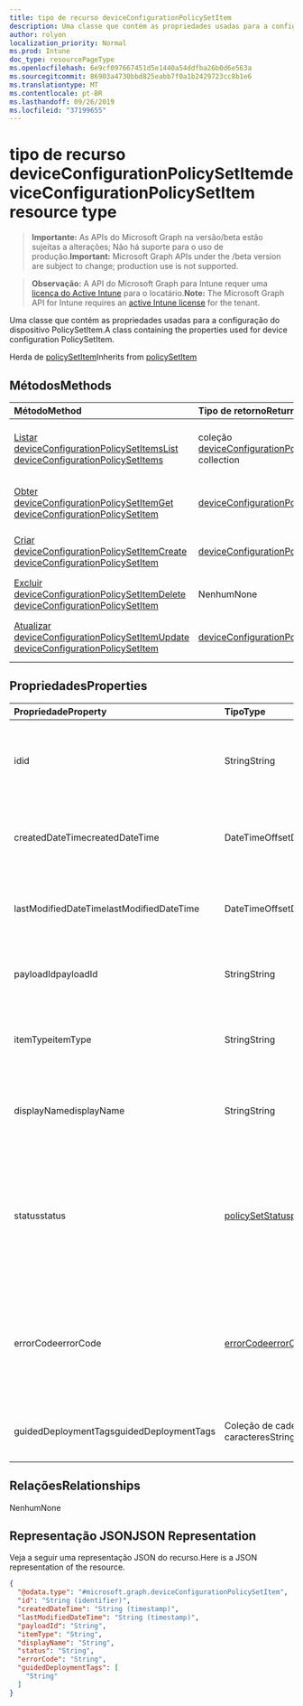 ```yaml
---
title: tipo de recurso deviceConfigurationPolicySetItem
description: Uma classe que contém as propriedades usadas para a configuração do dispositivo PolicySetItem.
author: rolyon
localization_priority: Normal
ms.prod: Intune
doc_type: resourcePageType
ms.openlocfilehash: 6e9cf097667451d5e1440a54ddfba26b0d6e563a
ms.sourcegitcommit: 86903a4730bbd825eabb7f0a1b2429723cc8b1e6
ms.translationtype: MT
ms.contentlocale: pt-BR
ms.lasthandoff: 09/26/2019
ms.locfileid: "37199655"
---
```

# <a name="deviceconfigurationpolicysetitem-resource-type"></a><span data-ttu-id="1deb7-103">tipo de recurso deviceConfigurationPolicySetItem</span><span class="sxs-lookup"><span data-stu-id="1deb7-103">deviceConfigurationPolicySetItem resource type</span></span>

> <span data-ttu-id="1deb7-104">**Importante:** As APIs do Microsoft Graph na versão/beta estão sujeitas a alterações; Não há suporte para o uso de produção.</span><span class="sxs-lookup"><span data-stu-id="1deb7-104">**Important:** Microsoft Graph APIs under the /beta version are subject to change; production use is not supported.</span></span>

> <span data-ttu-id="1deb7-105">**Observação:** A API do Microsoft Graph para Intune requer uma [licença do Active Intune](https://go.microsoft.com/fwlink/?linkid=839381) para o locatário.</span><span class="sxs-lookup"><span data-stu-id="1deb7-105">**Note:** The Microsoft Graph API for Intune requires an [active Intune license](https://go.microsoft.com/fwlink/?linkid=839381) for the tenant.</span></span>

<span data-ttu-id="1deb7-106">Uma classe que contém as propriedades usadas para a configuração do dispositivo PolicySetItem.</span><span class="sxs-lookup"><span data-stu-id="1deb7-106">A class containing the properties used for device configuration PolicySetItem.</span></span>


<span data-ttu-id="1deb7-107">Herda de [policySetItem](../resources/intune-policyset-policysetitem.md)</span><span class="sxs-lookup"><span data-stu-id="1deb7-107">Inherits from [policySetItem](../resources/intune-policyset-policysetitem.md)</span></span>

## <a name="methods"></a><span data-ttu-id="1deb7-108">Métodos</span><span class="sxs-lookup"><span data-stu-id="1deb7-108">Methods</span></span>
|<span data-ttu-id="1deb7-109">Método</span><span class="sxs-lookup"><span data-stu-id="1deb7-109">Method</span></span>|<span data-ttu-id="1deb7-110">Tipo de retorno</span><span class="sxs-lookup"><span data-stu-id="1deb7-110">Return Type</span></span>|<span data-ttu-id="1deb7-111">Descrição</span><span class="sxs-lookup"><span data-stu-id="1deb7-111">Description</span></span>|
|:---|:---|:---|
|[<span data-ttu-id="1deb7-112">Listar deviceConfigurationPolicySetItems</span><span class="sxs-lookup"><span data-stu-id="1deb7-112">List deviceConfigurationPolicySetItems</span></span>](../api/intune-policyset-deviceconfigurationpolicysetitem-list.md)|<span data-ttu-id="1deb7-113">coleção [deviceConfigurationPolicySetItem](../resources/intune-policyset-deviceconfigurationpolicysetitem.md)</span><span class="sxs-lookup"><span data-stu-id="1deb7-113">[deviceConfigurationPolicySetItem](../resources/intune-policyset-deviceconfigurationpolicysetitem.md) collection</span></span>|<span data-ttu-id="1deb7-114">Listar Propriedades e relações dos objetos [deviceConfigurationPolicySetItem](../resources/intune-policyset-deviceconfigurationpolicysetitem.md) .</span><span class="sxs-lookup"><span data-stu-id="1deb7-114">List properties and relationships of the [deviceConfigurationPolicySetItem](../resources/intune-policyset-deviceconfigurationpolicysetitem.md) objects.</span></span>|
|[<span data-ttu-id="1deb7-115">Obter deviceConfigurationPolicySetItem</span><span class="sxs-lookup"><span data-stu-id="1deb7-115">Get deviceConfigurationPolicySetItem</span></span>](../api/intune-policyset-deviceconfigurationpolicysetitem-get.md)|[<span data-ttu-id="1deb7-116">deviceConfigurationPolicySetItem</span><span class="sxs-lookup"><span data-stu-id="1deb7-116">deviceConfigurationPolicySetItem</span></span>](../resources/intune-policyset-deviceconfigurationpolicysetitem.md)|<span data-ttu-id="1deb7-117">Leia as propriedades e as relações do objeto [deviceConfigurationPolicySetItem](../resources/intune-policyset-deviceconfigurationpolicysetitem.md) .</span><span class="sxs-lookup"><span data-stu-id="1deb7-117">Read properties and relationships of the [deviceConfigurationPolicySetItem](../resources/intune-policyset-deviceconfigurationpolicysetitem.md) object.</span></span>|
|[<span data-ttu-id="1deb7-118">Criar deviceConfigurationPolicySetItem</span><span class="sxs-lookup"><span data-stu-id="1deb7-118">Create deviceConfigurationPolicySetItem</span></span>](../api/intune-policyset-deviceconfigurationpolicysetitem-create.md)|[<span data-ttu-id="1deb7-119">deviceConfigurationPolicySetItem</span><span class="sxs-lookup"><span data-stu-id="1deb7-119">deviceConfigurationPolicySetItem</span></span>](../resources/intune-policyset-deviceconfigurationpolicysetitem.md)|<span data-ttu-id="1deb7-120">Criar um novo objeto [deviceConfigurationPolicySetItem](../resources/intune-policyset-deviceconfigurationpolicysetitem.md) .</span><span class="sxs-lookup"><span data-stu-id="1deb7-120">Create a new [deviceConfigurationPolicySetItem](../resources/intune-policyset-deviceconfigurationpolicysetitem.md) object.</span></span>|
|[<span data-ttu-id="1deb7-121">Excluir deviceConfigurationPolicySetItem</span><span class="sxs-lookup"><span data-stu-id="1deb7-121">Delete deviceConfigurationPolicySetItem</span></span>](../api/intune-policyset-deviceconfigurationpolicysetitem-delete.md)|<span data-ttu-id="1deb7-122">Nenhum</span><span class="sxs-lookup"><span data-stu-id="1deb7-122">None</span></span>|<span data-ttu-id="1deb7-123">Exclui [deviceConfigurationPolicySetItem](../resources/intune-policyset-deviceconfigurationpolicysetitem.md).</span><span class="sxs-lookup"><span data-stu-id="1deb7-123">Deletes a [deviceConfigurationPolicySetItem](../resources/intune-policyset-deviceconfigurationpolicysetitem.md).</span></span>|
|[<span data-ttu-id="1deb7-124">Atualizar deviceConfigurationPolicySetItem</span><span class="sxs-lookup"><span data-stu-id="1deb7-124">Update deviceConfigurationPolicySetItem</span></span>](../api/intune-policyset-deviceconfigurationpolicysetitem-update.md)|[<span data-ttu-id="1deb7-125">deviceConfigurationPolicySetItem</span><span class="sxs-lookup"><span data-stu-id="1deb7-125">deviceConfigurationPolicySetItem</span></span>](../resources/intune-policyset-deviceconfigurationpolicysetitem.md)|<span data-ttu-id="1deb7-126">Atualiza as propriedades de um objeto [deviceConfigurationPolicySetItem](../resources/intune-policyset-deviceconfigurationpolicysetitem.md) .</span><span class="sxs-lookup"><span data-stu-id="1deb7-126">Update the properties of a [deviceConfigurationPolicySetItem](../resources/intune-policyset-deviceconfigurationpolicysetitem.md) object.</span></span>|

## <a name="properties"></a><span data-ttu-id="1deb7-127">Propriedades</span><span class="sxs-lookup"><span data-stu-id="1deb7-127">Properties</span></span>
|<span data-ttu-id="1deb7-128">Propriedade</span><span class="sxs-lookup"><span data-stu-id="1deb7-128">Property</span></span>|<span data-ttu-id="1deb7-129">Tipo</span><span class="sxs-lookup"><span data-stu-id="1deb7-129">Type</span></span>|<span data-ttu-id="1deb7-130">Descrição</span><span class="sxs-lookup"><span data-stu-id="1deb7-130">Description</span></span>|
|:---|:---|:---|
|<span data-ttu-id="1deb7-131">id</span><span class="sxs-lookup"><span data-stu-id="1deb7-131">id</span></span>|<span data-ttu-id="1deb7-132">String</span><span class="sxs-lookup"><span data-stu-id="1deb7-132">String</span></span>|<span data-ttu-id="1deb7-133">Chave do MobileAppPolicySetItem.</span><span class="sxs-lookup"><span data-stu-id="1deb7-133">Key of the MobileAppPolicySetItem.</span></span> <span data-ttu-id="1deb7-134">Herdado de [policySetItem](../resources/intune-policyset-policysetitem.md)</span><span class="sxs-lookup"><span data-stu-id="1deb7-134">Inherited from [policySetItem](../resources/intune-policyset-policysetitem.md)</span></span>|
|<span data-ttu-id="1deb7-135">createdDateTime</span><span class="sxs-lookup"><span data-stu-id="1deb7-135">createdDateTime</span></span>|<span data-ttu-id="1deb7-136">DateTimeOffset</span><span class="sxs-lookup"><span data-stu-id="1deb7-136">DateTimeOffset</span></span>|<span data-ttu-id="1deb7-137">Hora de criação do PolicySetItem.</span><span class="sxs-lookup"><span data-stu-id="1deb7-137">Creation time of the PolicySetItem.</span></span> <span data-ttu-id="1deb7-138">Herdado de [policySetItem](../resources/intune-policyset-policysetitem.md)</span><span class="sxs-lookup"><span data-stu-id="1deb7-138">Inherited from [policySetItem](../resources/intune-policyset-policysetitem.md)</span></span>|
|<span data-ttu-id="1deb7-139">lastModifiedDateTime</span><span class="sxs-lookup"><span data-stu-id="1deb7-139">lastModifiedDateTime</span></span>|<span data-ttu-id="1deb7-140">DateTimeOffset</span><span class="sxs-lookup"><span data-stu-id="1deb7-140">DateTimeOffset</span></span>|<span data-ttu-id="1deb7-141">Hora da última modificação do PolicySetItem.</span><span class="sxs-lookup"><span data-stu-id="1deb7-141">Last modified time of the PolicySetItem.</span></span> <span data-ttu-id="1deb7-142">Herdado de [policySetItem](../resources/intune-policyset-policysetitem.md)</span><span class="sxs-lookup"><span data-stu-id="1deb7-142">Inherited from [policySetItem](../resources/intune-policyset-policysetitem.md)</span></span>|
|<span data-ttu-id="1deb7-143">payloadId</span><span class="sxs-lookup"><span data-stu-id="1deb7-143">payloadId</span></span>|<span data-ttu-id="1deb7-144">String</span><span class="sxs-lookup"><span data-stu-id="1deb7-144">String</span></span>|<span data-ttu-id="1deb7-145">PayloadId do PolicySetItem.</span><span class="sxs-lookup"><span data-stu-id="1deb7-145">PayloadId of the PolicySetItem.</span></span> <span data-ttu-id="1deb7-146">Herdado de [policySetItem](../resources/intune-policyset-policysetitem.md)</span><span class="sxs-lookup"><span data-stu-id="1deb7-146">Inherited from [policySetItem](../resources/intune-policyset-policysetitem.md)</span></span>|
|<span data-ttu-id="1deb7-147">itemType</span><span class="sxs-lookup"><span data-stu-id="1deb7-147">itemType</span></span>|<span data-ttu-id="1deb7-148">String</span><span class="sxs-lookup"><span data-stu-id="1deb7-148">String</span></span>|<span data-ttu-id="1deb7-149">policySetType do PolicySetItem.</span><span class="sxs-lookup"><span data-stu-id="1deb7-149">policySetType of the PolicySetItem.</span></span> <span data-ttu-id="1deb7-150">Herdado de [policySetItem](../resources/intune-policyset-policysetitem.md)</span><span class="sxs-lookup"><span data-stu-id="1deb7-150">Inherited from [policySetItem](../resources/intune-policyset-policysetitem.md)</span></span>|
|<span data-ttu-id="1deb7-151">displayName</span><span class="sxs-lookup"><span data-stu-id="1deb7-151">displayName</span></span>|<span data-ttu-id="1deb7-152">String</span><span class="sxs-lookup"><span data-stu-id="1deb7-152">String</span></span>|<span data-ttu-id="1deb7-153">DisplayName do PolicySetItem.</span><span class="sxs-lookup"><span data-stu-id="1deb7-153">DisplayName of the PolicySetItem.</span></span> <span data-ttu-id="1deb7-154">Herdado de [policySetItem](../resources/intune-policyset-policysetitem.md)</span><span class="sxs-lookup"><span data-stu-id="1deb7-154">Inherited from [policySetItem](../resources/intune-policyset-policysetitem.md)</span></span>|
|<span data-ttu-id="1deb7-155">status</span><span class="sxs-lookup"><span data-stu-id="1deb7-155">status</span></span>|[<span data-ttu-id="1deb7-156">policySetStatus</span><span class="sxs-lookup"><span data-stu-id="1deb7-156">policySetStatus</span></span>](../resources/intune-policyset-policysetstatus.md)|<span data-ttu-id="1deb7-157">Status do PolicySetItem.</span><span class="sxs-lookup"><span data-stu-id="1deb7-157">Status of the PolicySetItem.</span></span> <span data-ttu-id="1deb7-158">Herdado de [policySetItem](../resources/intune-policyset-policysetitem.md).</span><span class="sxs-lookup"><span data-stu-id="1deb7-158">Inherited from [policySetItem](../resources/intune-policyset-policysetitem.md).</span></span> <span data-ttu-id="1deb7-159">Os valores possíveis são: `unknown`, `validating`, `partialSuccess`, `success`, `error`, `notAssigned`.</span><span class="sxs-lookup"><span data-stu-id="1deb7-159">Possible values are: `unknown`, `validating`, `partialSuccess`, `success`, `error`, `notAssigned`.</span></span>|
|<span data-ttu-id="1deb7-160">errorCode</span><span class="sxs-lookup"><span data-stu-id="1deb7-160">errorCode</span></span>|[<span data-ttu-id="1deb7-161">errorCode</span><span class="sxs-lookup"><span data-stu-id="1deb7-161">errorCode</span></span>](../resources/intune-policyset-errorcode.md)|<span data-ttu-id="1deb7-162">Código de erro, caso algum tenha ocorrido.</span><span class="sxs-lookup"><span data-stu-id="1deb7-162">Error code if any occured.</span></span> <span data-ttu-id="1deb7-163">Herdado de [policySetItem](../resources/intune-policyset-policysetitem.md).</span><span class="sxs-lookup"><span data-stu-id="1deb7-163">Inherited from [policySetItem](../resources/intune-policyset-policysetitem.md).</span></span> <span data-ttu-id="1deb7-164">Os valores possíveis são: `noError`, `unauthorized`, `notFound`, `deleted`.</span><span class="sxs-lookup"><span data-stu-id="1deb7-164">Possible values are: `noError`, `unauthorized`, `notFound`, `deleted`.</span></span>|
|<span data-ttu-id="1deb7-165">guidedDeploymentTags</span><span class="sxs-lookup"><span data-stu-id="1deb7-165">guidedDeploymentTags</span></span>|<span data-ttu-id="1deb7-166">Coleção de cadeias de caracteres</span><span class="sxs-lookup"><span data-stu-id="1deb7-166">String collection</span></span>|<span data-ttu-id="1deb7-167">Marcas da implantação dirigida herdadas de [policySetItem](../resources/intune-policyset-policysetitem.md)</span><span class="sxs-lookup"><span data-stu-id="1deb7-167">Tags of the guided deployment Inherited from [policySetItem](../resources/intune-policyset-policysetitem.md)</span></span>|

## <a name="relationships"></a><span data-ttu-id="1deb7-168">Relações</span><span class="sxs-lookup"><span data-stu-id="1deb7-168">Relationships</span></span>
<span data-ttu-id="1deb7-169">Nenhum</span><span class="sxs-lookup"><span data-stu-id="1deb7-169">None</span></span>

## <a name="json-representation"></a><span data-ttu-id="1deb7-170">Representação JSON</span><span class="sxs-lookup"><span data-stu-id="1deb7-170">JSON Representation</span></span>
<span data-ttu-id="1deb7-171">Veja a seguir uma representação JSON do recurso.</span><span class="sxs-lookup"><span data-stu-id="1deb7-171">Here is a JSON representation of the resource.</span></span>
<!-- {
  "blockType": "resource",
  "keyProperty": "id",
  "@odata.type": "microsoft.graph.deviceConfigurationPolicySetItem"
}
-->
``` json
{
  "@odata.type": "#microsoft.graph.deviceConfigurationPolicySetItem",
  "id": "String (identifier)",
  "createdDateTime": "String (timestamp)",
  "lastModifiedDateTime": "String (timestamp)",
  "payloadId": "String",
  "itemType": "String",
  "displayName": "String",
  "status": "String",
  "errorCode": "String",
  "guidedDeploymentTags": [
    "String"
  ]
}
```



